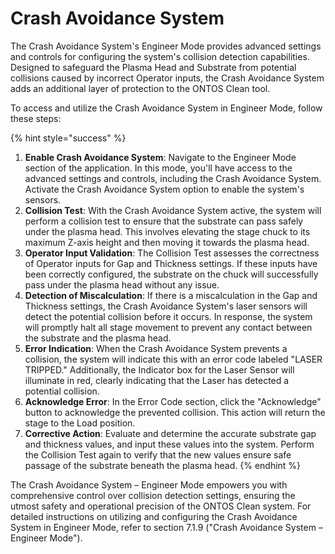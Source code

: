 # Crash Avoidance System

The Crash Avoidance System's Engineer Mode provides advanced settings and controls for configuring the system's collision detection capabilities. Designed to safeguard the Plasma Head and Substrate from potential collisions caused by incorrect Operator inputs, the Crash Avoidance System adds an additional layer of protection to the ONTOS Clean tool.

To access and utilize the Crash Avoidance System in Engineer Mode, follow these steps:

{% hint style="success" %}
1. **Enable Crash Avoidance System**: Navigate to the Engineer Mode section of the application. In this mode, you'll have access to the advanced settings and controls, including the Crash Avoidance System. Activate the Crash Avoidance System option to enable the system's sensors.
2. **Collision Test**: With the Crash Avoidance System active, the system will perform a collision test to ensure that the substrate can pass safely under the plasma head. This involves elevating the stage chuck to its maximum Z-axis height and then moving it towards the plasma head.
3. **Operator Input Validation**: The Collision Test assesses the correctness of Operator inputs for Gap and Thickness settings. If these inputs have been correctly configured, the substrate on the chuck will successfully pass under the plasma head without any issue.
4. **Detection of Miscalculation**: If there is a miscalculation in the Gap and Thickness settings, the Crash Avoidance System's laser sensors will detect the potential collision before it occurs. In response, the system will promptly halt all stage movement to prevent any contact between the substrate and the plasma head.
5. **Error Indication**: When the Crash Avoidance System prevents a collision, the system will indicate this with an error code labeled "LASER TRIPPED." Additionally, the Indicator box for the Laser Sensor will illuminate in red, clearly indicating that the Laser has detected a potential collision.
6. **Acknowledge Error**: In the Error Code section, click the "Acknowledge" button to acknowledge the prevented collision. This action will return the stage to the Load position.
7. **Corrective Action**: Evaluate and determine the accurate substrate gap and thickness values, and input these values into the system. Perform the Collision Test again to verify that the new values ensure safe passage of the substrate beneath the plasma head.
{% endhint %}

The Crash Avoidance System – Engineer Mode empowers you with comprehensive control over collision detection settings, ensuring the utmost safety and operational precision of the ONTOS Clean system. For detailed instructions on utilizing and configuring the Crash Avoidance System in Engineer Mode, refer to section 7.1.9 ("Crash Avoidance System – Engineer Mode").

### &#x20;<a href="#_toc84500395" id="_toc84500395"></a>
